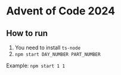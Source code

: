 # Advent of Code 2024

## How to run

1. You need to install `ts-node`
2. `npm start DAY_NUMBER PART_NUMBER`

Example: 
`npm start 1 1`
